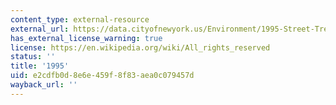 ```yaml
---
content_type: external-resource
external_url: https://data.cityofnewyork.us/Environment/1995-Street-Tree-Census/kyad-zm4j
has_external_license_warning: true
license: https://en.wikipedia.org/wiki/All_rights_reserved
status: ''
title: '1995'
uid: e2cdfb0d-8e6e-459f-8f83-aea0c079457d
wayback_url: ''
---
```

